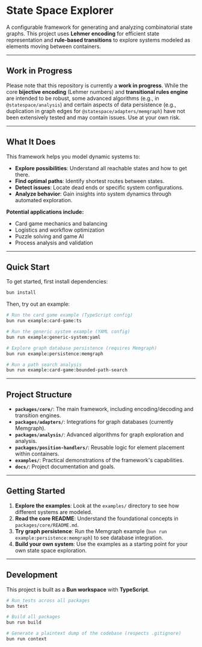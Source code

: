 # State Space Explorer

A configurable framework for generating and analyzing combinatorial state graphs. This project uses **Lehmer encoding** for efficient state representation and **rule-based transitions** to explore systems modeled as elements moving between containers.

---

## Work in Progress

Please note that this repository is currently a **work in progress**. While the core **bijective encoding** (Lehmer numbers) and **transitional rules engine** are intended to be robust, some advanced algorithms (e.g., in `@statespace/analysis`) and certain aspects of data persistence (e.g., duplication in graph edges for `@statespace/adapters/memgraph`) have not been extensively tested and may contain issues. Use at your own risk.

---

## What It Does

This framework helps you model dynamic systems to:

- **Explore possibilities**: Understand all reachable states and how to get there.
- **Find optimal paths**: Identify shortest routes between states.
- **Detect issues**: Locate dead ends or specific system configurations.
- **Analyze behavior**: Gain insights into system dynamics through automated exploration.

**Potential applications include:**

- Card game mechanics and balancing
- Logistics and workflow optimization
- Puzzle solving and game AI
- Process analysis and validation

---

## Quick Start

To get started, first install dependencies:

```bash
bun install
```

Then, try out an example:

```bash
# Run the card game example (TypeScript config)
bun run example:card-game:ts

# Run the generic system example (YAML config)
bun run example:generic-system:yaml

# Explore graph database persistence (requires Memgraph)
bun run example:persistence:memgraph

# Run a path search analysis
bun run example:card-game:bounded-path-search
```

---

## Project Structure

- **`packages/core/`**: The main framework, including encoding/decoding and transition engines.
- **`packages/adapters/`**: Integrations for graph databases (currently Memgraph).
- **`packages/analysis/`**: Advanced algorithms for graph exploration and analysis.
- **`packages/position-handlers/`**: Reusable logic for element placement within containers.
- **`examples/`**: Practical demonstrations of the framework's capabilities.
- **`docs/`**: Project documentation and goals.

---

## Getting Started

1.  **Explore the examples**: Look at the `examples/` directory to see how different systems are modeled.
2.  **Read the core README**: Understand the foundational concepts in `packages/core/README.md`.
3.  **Try graph persistence**: Run the Memgraph example (`bun run example:persistence:memgraph`) to see database integration.
4.  **Build your own system**: Use the examples as a starting point for your own state space exploration.

---

## Development

This project is built as a **Bun workspace** with **TypeScript**.

```bash
# Run tests across all packages
bun test

# Build all packages
bun run build

# Generate a plaintext dump of the codebase (respects .gitignore)
bun run context
```
